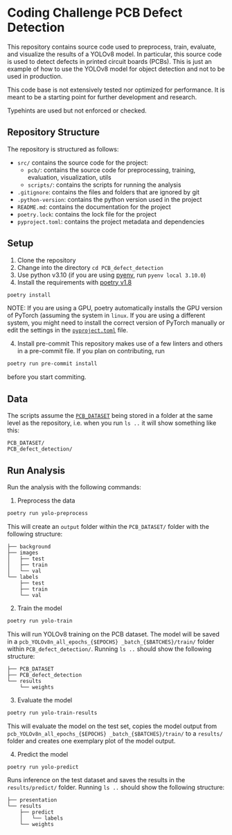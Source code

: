 # Coding Challenge PCB Defect Detection

This repository contains source code used to preprocess, train, evaluate, and visualize the results of a YOLOv8 model.
In particular, this source code is used to detect defects in printed circuit boards (PCBs).
This is just an example of how to use the YOLOv8 model for object detection and not to be used in production.

This code base is not extensively tested nor optimized for performance.
It is meant to be a starting point for further development and research.

Typehints are used but not enforced or checked.


## Repository Structure
The repository is structured as follows:
- `src/` contains the source code for the project:
    - `pcb/`: contains the source code for preprocessing, training, evaluation, visualization, utils
    - `scripts/`: contains the scripts for running the analysis
- `.gitignore`: contains the files and folders that are ignored by git
- `.python-version`: contains the python version used in the project
- `README.md`: contains the documentation for the project
- `poetry.lock`: contains the lock file for the project
- `pyproject.toml`: contains the project metadata and dependencies

## Setup
1. Clone the repository
2. Change into the directory `cd PCB_defect_detection`
2. Use python v3.10 (if you are using [pyenv](https://github.com/pyenv/pyenv), run `pyenv local 3.10.0`)
2. Install the requirements with [poetry v1.8](https://python-poetry.org/)

```bash
poetry install
```

NOTE: If you are using a GPU, poetry automatically installs the GPU version of PyTorch (assuming the system in
`linux`. If you are using a different system, you might need to install the correct version of PyTorch manually or
edit the settings in the [`pyproject.toml`](pyproject.toml) file.

4. Install pre-commit
This repository makes use of a few linters and others in a pre-commit file. If you plan on
contributing, run
```bash
poetry run pre-commit install
```
before you start commiting.



## Data
The scripts assume the [`PCB_DATASET`](https://www.kaggle.com/datasets/akhatova/pcb-defects/data) being stored in a
folder at the same level as the repository, i.e. when you
run `ls ..` it will show something like this:
```
PCB_DATASET/
PCB_defect_detection/
```


## Run Analysis

Run the analysis with the following commands:

1. Preprocess the data
```bash
poetry run yolo-preprocess
```
This will create an `output` folder within the `PCB_DATASET/` folder with the following structure:
```
├── background
├── images
│   ├── test
│   ├── train
│   └── val
└── labels
    ├── test
    ├── train
    └── val
```


2. Train the model
```bash
poetry run yolo-train
```
This will run YOLOv8 training on the PCB dataset. The model will be saved in a `pcb_YOLOv8n_all_epochs_{$EPOCHS}
_batch_{$BATCHES}/train/` folder within `PCB_defect_detection/`.
Running `ls ..` should show the following structure:
```
├── PCB_DATASET
├── PCB_defect_detection
└── results
    └── weights
```


3. Evaluate the model
```bash
poetry run yolo-train-results
```
This will evaluate the model on the test set, copies the model output from `pcb_YOLOv8n_all_epochs_{$EPOCHS}
_batch_{$BATCHES}/train/` to a `results/` folder and creates one exemplary plot of the model output.


4. Predict the model
```bash
poetry run yolo-predict
```
Runs inference on the test dataset and saves the results in the `results/predict/` folder.
Running `ls ..` should show the following structure:
```tree
├── presentation
└── results
    ├── predict
    │   └── labels
    └── weights
```

